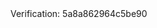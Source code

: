 <html>
    <head>
        <meta http-equiv="Content-Type" content="text/html; charset=UTF-8">
    </head>
    <body>Verification: 5a8a862964c5be90</body>
</html>
